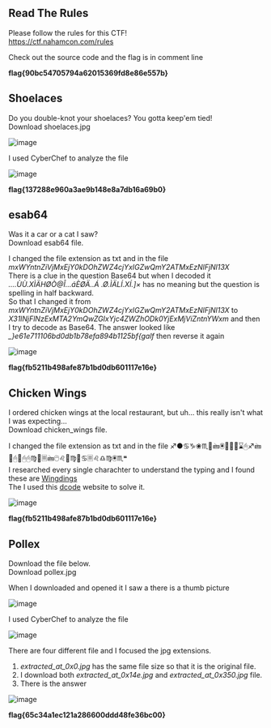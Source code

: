 ## Read The Rules
Please follow the rules for this CTF!<br>
https://ctf.nahamcon.com/rules<br>

Check out the source code and the flag is in comment line

**flag{90bc54705794a62015369fd8e86e557b}**

## Shoelaces
Do you double-knot your shoelaces? You gotta keep'em tied!<br>
Download shoelaces.jpg

![image](https://user-images.githubusercontent.com/50519199/123905499-25019e80-d97b-11eb-89d2-3a5b9d6e34dc.png)

I used CyberChef to analyze the file

![image](https://user-images.githubusercontent.com/50519199/123905671-70b44800-d97b-11eb-8631-a8027542095d.png)

**flag{137288e960a3ae9b148e8a7db16a69b0}**

## esab64
Was it a car or a cat I saw?<br>
Download esab64 file.<br>

I changed the file extension as txt and in the file *mxWYntnZiVjMxEjY0kDOhZWZ4cjYxIGZwQmY2ATMxEzNlFjNl13X*<br>
There is a clue in the question Base64 but when I decoded it *....ÙÙ.XÌÄHØÒ@Î...áÈØÄ..Á .Ø.ÌÄLÍ.XÍ.]×* has no meaning but the question is spelling in half backward.<br>
So that I changed it from *mxWYntnZiVjMxEjY0kDOhZWZ4cjYxIGZwQmY2ATMxEzNlFjNl13X* to *X31lNjFlNzExMTA2YmQwZGIxYjc4ZWZhODk0YjExMjViZntnYWxm* and then I try to decode as Base64.
The answer looked like *_}e61e711106bd0db1b78efa894b1125bf{galf* then reverse it again

![image](https://user-images.githubusercontent.com/50519199/123906345-a9085600-d97c-11eb-8fc5-b888878f1049.png)

**flag{fb5211b498afe87b1bd0db601117e16e}**

## Chicken Wings
I ordered chicken wings at the local restaurant, but uh... this really isn't what I was expecting...<br>
Download chicken_wings file.<br>

I changed the file extension as txt and in the file ♐●♋♑❀♏📁🖮🖲📂♍♏⌛🖰♐🖮📂🖰📂🖰🖰♍📁🗏🖮🖰♌📂♍📁♋🗏♌♎♍🖲♏❝<br>
I researched every single charachter to understand the typing and I found these are [Wingdings](https://en.wikipedia.org/wiki/Wingdings)<br>
The I used this [dcode](https://www.dcode.fr/wingdings-font) website to solve it.

![image](https://user-images.githubusercontent.com/50519199/123906985-d7d2fc00-d97d-11eb-84fb-ceb79d129bf9.png)

**flag{fb5211b498afe87b1bd0db601117e16e}**

## Pollex
Download the file below.<br>
Download pollex.jpg

When I downloaded and opened it I saw a there is a thumb picture

![image](https://user-images.githubusercontent.com/50519199/123907199-3304ee80-d97e-11eb-878c-f8239e42f9de.png)

I used CyberChef to analyze the file

![image](https://user-images.githubusercontent.com/50519199/123907299-5e87d900-d97e-11eb-8d1a-1ca3a74c6e5f.png)

There are four different file and I focused the jpg extensions.
1. *extracted_at_0x0.jpg* has the same file size so that it is the original file.
2. I download both *extracted_at_0x14e.jpg* and *extracted_at_0x350.jpg* file.
3. There is the answer

![image](https://user-images.githubusercontent.com/50519199/123907551-c5a58d80-d97e-11eb-9a14-094498c4e482.png)

**flag{65c34a1ec121a286600ddd48fe36bc00}**
